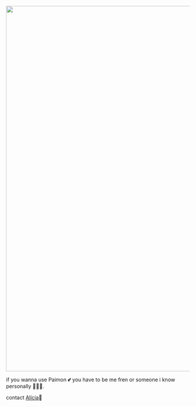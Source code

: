 <a><img src="https://telegra.ph/file/c45f0041320a99d55a610.gif" width=1000></a>

if you wanna use Paimon 💕 you have to be me fren or someone i know personally 👀👀🫰.
 
contact [Alícia](t.me/eightbituwu)🫰
